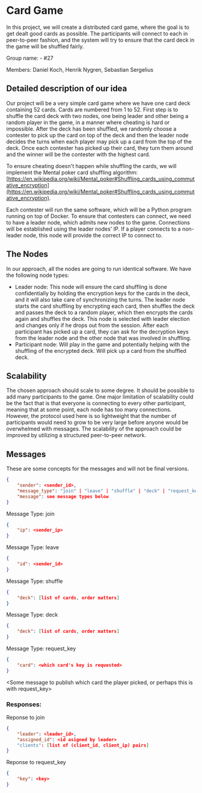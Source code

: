 # Card Game

In this project, we will create a distributed card game, where the goal is to get dealt good cards as possible. The participants will connect to each in peer-to-peer fashion, and the system will try to ensure that the card deck in the game will be shuffled fairly.

Group name: - #27

Members: Daniel Koch, Henrik Nygren, Sebastian Sergelius

## Detailed description of our idea

Our project will be a very simple card game where we have one card deck containing 52 cards. Cards are numbered from 1 to 52. First step is to shuffle the card deck with two nodes, one being leader and other being a random player in the game, in a manner where cheating is hard or impossible. After the deck has been shuffled, we randomly choose a contester to pick up the card on top of the deck and then the leader node decides the turns when each player may pick up a card from the top of the deck. Once each contester has picked up their card, they turn them around and the winner will be the contester with the highest card.

To ensure cheating doesn't happen while shuffling the cards, we will implement the Mental poker card shuffling algorithm: [https://en.wikipedia.org/wiki/Mental_poker#Shuffling_cards_using_commutative_encryption](https://en.wikipedia.org/wiki/Mental_poker#Shuffling_cards_using_commutative_encryption).

Each contester will run the same software, which will be a Python program running on top of Docker. To ensure that contesters can connect, we need to have a leader node, which admits new nodes to the game. Connections will be established using the leader nodes' IP. If a player connects to a non-leader node, this node will provide the correct IP to connect to.

## The Nodes

In our approach, all the nodes are going to run identical software. We have the following node types:

- Leader node: This node will ensure the card shuffling is done confidentially by holding the encryption keys for the cards in the deck, and it will also take care of synchronizing the turns. The leader node starts the card shuffling by encrypting each card, then shuffles the deck and passes the deck to a random player, which then encrypts the cards again and shuffles the deck. This node is selected with leader election and changes only if he drops out from the session. After each participant has picked up a card, they can ask for the decryption keys from the leader node and the other node that was involved in shuffling.
- Participant node: Will play in the game and potentially helping with the shuffling of the encrypted deck. Will pick up a card from the shuffled deck.

## Scalability

The chosen approach should scale to some degree. It should be possible to add many participants to the game. One major limitation of scalability could be the fact that is that everyone is connecting to every other participant, meaning that at some point, each node has too many connections. However, the protocol used here is so lightweight that the number of participants would need to grow to be very large before anyone would be overwhelmed with messages. The scalability of the approach could be improved by utilizing a structured peer-to-peer network.

## Messages
These are some concepts for the messages and will not be final versions.

```json
{
    "sender": <sender_id>,
    "message_type": "join" | "leave" | "shuffle" | "deck" | "request_key",
    "message": see message types below
}
```
Message Type: join
```json
{
    "ip": <sender_ip>
}
```
Message Type: leave
```json
{
    "id": <sender_id>
}
```
Message Type: shuffle
```json
{
    "deck": [list of cards, order matters]
}
```
Message Type: deck
```json
{
    "deck": [list of cards, order matters]
}
```
Message Type: request_key
```json
{
    "card": <which card's key is requested>
}
```

<Some message to publish which card the player picked, or perhaps this is with request_key>

### Responses:

Reponse to join
```json
{
    "leader": <leader_id>,
    "assigned_id": <id asigned by leader>
    "clients": [list of (client_id, client_ip) pairs]
}
```
Reponse to request_key
```json
{
    "key": <key>
}
```
